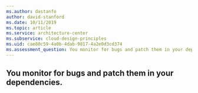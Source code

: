 ```yaml
---
ms.author: dastanfo
author: david-stanford
ms.date: 10/11/2019
ms.topic: article
ms.service: architecture-center
ms.subservice: cloud-design-principles
ms.uid: cae80c59-4a0b-4dab-9817-4a2e0d3cd374
ms.assessment_question: You monitor for bugs and patch them in your dependencies.
---
```

## You monitor for bugs and patch them in your dependencies.


